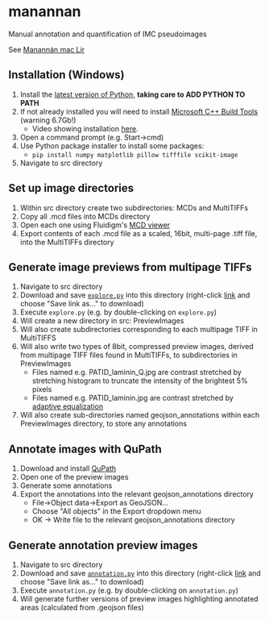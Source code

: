 # manannan
Manual annotation and quantification of IMC pseudoimages

See [Manannán mac Lir](https://en.wikipedia.org/wiki/Manann%C3%A1n_mac_Lir)

## Installation (Windows)
1. Install the [latest version of Python](https://www.python.org/downloads/), **taking care to ADD PYTHON TO PATH**
1. If not already installed you will need to install [Microsoft C++ Build Tools](https://visualstudio.microsoft.com/visual-cpp-build-tools/) (warning 6.7Gb!)
    * Video showing installation [here](https://www.youtube.com/watch?v=rcI1_e38BWs).
1. Open a command prompt (e.g. Start->cmd)
1. Use Python package installer to install some packages:
    * ```pip install numpy matplotlib pillow tifffile scikit-image```
1. Navigate to src directory

## Set up image directories
1. Within src directory create two subdirectories: MCDs and MultiTIFFs
1. Copy all .mcd files into MCDs directory
1. Open each one using Fluidigm's [MCD viewer](https://www.fluidigm.com/FluidigmSite_Assets/PrdSrv_Software/Software-Packages/MCD_Viewer/MCDViewer_V1.0.560.6_InstallationPack.zip)
1. Export contents of each .mcd file as a scaled, 16bit, multi-page .tiff file, into the MultiTIFFs directory

## Generate image previews from multipage TIFFs
1. Navigate to src directory
1. Download and save [```explore.py```](https://raw.githubusercontent.com/CnrLwlss/manannan/main/src/explore.py) into this directory (right-click [link](https://raw.githubusercontent.com/CnrLwlss/manannan/main/src/explore.py) and choose "Save link as..." to download)
1. Execute ```explore.py``` (e.g. by double-clicking on ```explore.py```)
1. Will create a new directory in src: PreviewImages
1. Will also create subdirectories corresponding to each multipage TIFF in MultiTIFFS
1. Will also write two types of 8bit, compressed preview images, derived from multipage TIFF files found in MultiTIFFs, to subdirectories in PreviewImages
   * Files named e.g. PATID_laminin_Q.jpg are contrast stretched by stretching histogram to truncate the intensity of the brightest 5% pixels
   * Files named e.g. PATID_laminin.jpg are contrast stretched by [adaptive equalization](https://scikit-image.org/docs/dev/auto_examples/color_exposure/plot_equalize.html)
1. Will also create sub-directories named geojson_annotations within each PreviewImages directory, to store any annotations

## Annotate images  with QuPath
1. Download and install [QuPath](https://qupath.github.io/)
1. Open one of the preview images
1. Generate some annotations
1. Export the annotations into the relevant geojson_annotations directory
   * File->Object data->Export as GeoJSON...  
   * Choose "All objects" in the Export dropdown menu
   * OK -> Write file to the relevant geojson_annotations directory

## Generate annotation preview images
1. Navigate to src directory
1. Download and save [```annotation.py```](https://raw.githubusercontent.com/CnrLwlss/manannan/main/src/annotation.py) into this directory (right-click [link](https://raw.githubusercontent.com/CnrLwlss/manannan/main/src/annotation.py) and choose "Save link as..." to download)
1. Execute ```annotation.py``` (e.g. by double-clicking on ```annotation.py```)
1. Will generate further versions of preview images highlighting annotated areas (calculated from .geojson files)
